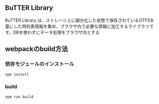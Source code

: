 ## BuTTER Library

BuTTER Library は、ストレージ上に細分化した状態で保存されているGTFSを基にした時刻表情報を集め、ブラウザ内で必要な情報に加工するライブラリです。DBを使わずにデータ処理をブラウザ内とする

## webpackのbuild方法

### 依存モジュールのインストール

```sh
npm install
```

### build

```sh
npm run build
```

